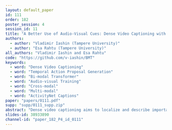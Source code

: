 ```yaml
---
layout: default_paper
id: 111
order: 182
poster_session: 4
session_id: 11
title: "A Better Use of Audio-Visual Cues: Dense Video Captioning with Bi-modal Transformer"
authors:
  - author: "Vladimir Iashin (Tampere University)"
  - author: "Esa Rahtu (Tampere University)"
all_authors: "Vladimir Iashin and Esa Rahtu"
code: "https://github.com/v-iashin/BMT"
keywords:
  - word: "Dense Video Captioning"
  - word: "Temporal Action Proposal Generation"
  - word: "Bi-modal Transformer"
  - word: "Audio-visual Training"
  - word: "Cross-modal"
  - word: "Multi-modal"
  - word: "ActivityNet Captions"
paper: "papers/0111.pdf"
supp: "supp/0111_supp.zip"
abstract: "Dense video captioning aims to localize and describe important events in untrimmed videos. Existing methods mainly tackle this task by exploiting only visual features, while completely neglecting the audio track. Only a few prior works have utilized both modalities, yet they show poor results or demonstrate the importance on a dataset with a specific domain. In this paper, we introduce Bi-modal Transformer which generalizes the Transformer architecture for a bi-modal input. We show the effectiveness of the proposed model with audio and visual modalities on the dense video captioning task, yet the module is capable of digesting any two modalities in a sequence-to-sequence task. We also show that the pre-trained bi-modal encoder as a part of the bi-modal transformer can be used as a feature extractor for a simple proposal generation module. The performance is demonstrated on a challenging ActivityNet Captions dataset where our model achieves outstanding performance. The code is available: v-iashin.github.io/bmt"
slides-id: 38933890
channel-id: "paper_182_P4_id_0111"
---
```

